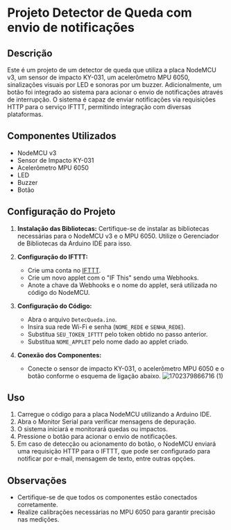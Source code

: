 # Projeto Detector de Queda com envio de notificações

## Descrição

Este é um projeto de um detector de queda que utiliza a placa NodeMCU v3, um sensor de impacto KY-031, um acelerômetro MPU 6050, sinalizações visuais por LED e sonoras por um buzzer. Adicionalmente, um botão foi integrado ao sistema para acionar o envio de notificações através de interrupção. O sistema é capaz de enviar notificações via requisições HTTP para o serviço IFTTT, permitindo integração com diversas plataformas.

## Componentes Utilizados

- NodeMCU v3
- Sensor de Impacto KY-031
- Acelerômetro MPU 6050
- LED
- Buzzer
- Botão

## Configuração do Projeto

1. **Instalação das Bibliotecas:**
   Certifique-se de instalar as bibliotecas necessárias para o NodeMCU v3 e o MPU 6050. Utilize o Gerenciador de Bibliotecas da Arduino IDE para isso.

2. **Configuração do IFTTT:**
   - Crie uma conta no [IFTTT](https://ifttt.com/).
   - Crie um novo applet com o "IF This" sendo uma Webhooks.
   - Anote a chave da Webhooks e o nome do applet, será utilizada no código do NodeMCU.

3. **Configuração do Código:**
   - Abra o arquivo `DetecQueda.ino`.
   - Insira sua rede Wi-Fi e senha (`NOME_REDE` e `SENHA_REDE`).
   - Substitua `SEU_TOKEN_IFTTT` pelo token obtido no passo anterior.
   - Substitua `NOME_APPLET` pelo nome dado ao applet criado.

4. **Conexão dos Componentes:**
   - Conecte o sensor de impacto KY-031, o acelerômetro MPU 6050 e o botão conforme o esquema de ligação abaixo.
   ![1702379866716 (1)](https://github.com/brunoseij/detectorQueda/assets/89802339/ced5b58e-f3f8-4824-82bb-e6e98e13c2da)

## Uso

1. Carregue o código para a placa NodeMCU utilizando a Arduino IDE.
2. Abra o Monitor Serial para verificar mensagens de depuração.
3. O sistema iniciará e monitorará quedas ou impactos.
4. Pressione o botão para acionar o envio de notificações.
5. Em caso de detecção ou acionamento do botão, o NodeMCU enviará uma requisição HTTP para o IFTTT, que pode ser configurado para notificar por e-mail, mensagem de texto, entre outras opções.

## Observações

- Certifique-se de que todos os componentes estão conectados corretamente.
- Realize calibrações necessárias no MPU 6050 para garantir precisão nas medições.
